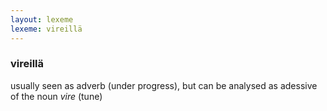 ```yaml
---
layout: lexeme
lexeme: vireillä
---
```


###  vireillä 
usually seen as adverb (under progress), but can be analysed as adessive of the noun *vire* (tune)

